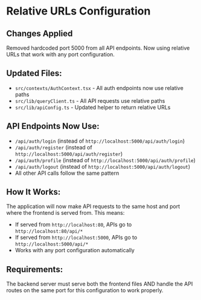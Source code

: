 # Relative URLs Configuration

## Changes Applied
Removed hardcoded port 5000 from all API endpoints. Now using relative URLs that work with any port configuration.

## Updated Files:
- `src/contexts/AuthContext.tsx` - All auth endpoints now use relative paths
- `src/lib/queryClient.ts` - All API requests use relative paths  
- `src/lib/apiConfig.ts` - Updated helper to return relative URLs

## API Endpoints Now Use:
- `/api/auth/login` (instead of `http://localhost:5000/api/auth/login`)
- `/api/auth/register` (instead of `http://localhost:5000/api/auth/register`)
- `/api/auth/profile` (instead of `http://localhost:5000/api/auth/profile`)
- `/api/auth/logout` (instead of `http://localhost:5000/api/auth/logout`)
- All other API calls follow the same pattern

## How It Works:
The application will now make API requests to the same host and port where the frontend is served from. This means:
- If served from `http://localhost:80`, APIs go to `http://localhost:80/api/*`
- If served from `http://localhost:5000`, APIs go to `http://localhost:5000/api/*`
- Works with any port configuration automatically

## Requirements:
The backend server must serve both the frontend files AND handle the API routes on the same port for this configuration to work properly.